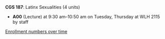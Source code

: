 **CGS 187**: Latinx Sexualities (4 units)

- **A00** (Lecture) at 9:30 am–10:50 am on Tuesday, Thursday at WLH 2115 by staff

[Enrollment numbers over time](./CGS187.tsv)
